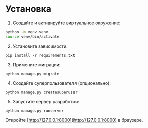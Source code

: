 # Установка
1. Создайте и активируйте виртуальное окружение:

```bash
python -m venv venv
source venv/bin/activate 
```
2. Установите зависимости:
```
pip install -r requirements.txt
```
3. Примените миграции:
```
python manage.py migrate
```
4. Создайте суперпользователя (опционально):
```
python manage.py createsuperuser
```
5. Запустите сервер разработки:
```
python manage.py runserver
```
Откройте [http://127.0.0.1:8000](http://127.0.0.1:8000) в браузере.

